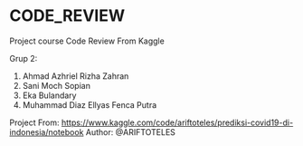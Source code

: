 # CODE_REVIEW
Project course Code Review From Kaggle

Grup 2:
1. Ahmad Azhriel Rizha Zahran
2. Sani Moch Sopian
3. Eka Bulandary
4. Muhammad Diaz Ellyas Fenca Putra

Project From:
https://www.kaggle.com/code/ariftoteles/prediksi-covid19-di-indonesia/notebook
Author: 
@ARIFTOTELES
